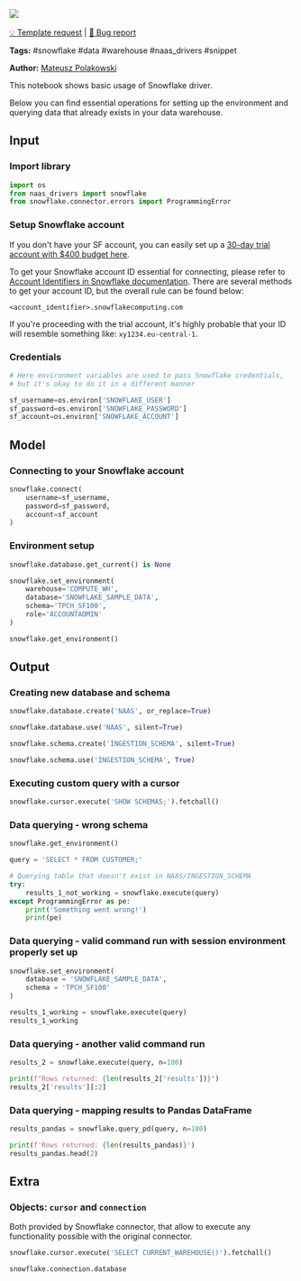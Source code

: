 <a href="https://app.naas.ai/user-redirect/naas/downloader?url=https://raw.githubusercontent.com/jupyter-naas/awesome-notebooks/master/Snowflake/Snowflake_Basics_and_data_querying.ipynb" target="_parent"><img src="https://naasai-public.s3.eu-west-3.amazonaws.com/open_in_naas.svg"/></a><br><br><a href="https://github.com/jupyter-naas/awesome-notebooks/issues/new?assignees=&labels=&template=template-request.md&title=Tool+-+Action+of+the+notebook+">💡 Template request</a> | <a href="https://github.com/jupyter-naas/awesome-notebooks/issues/new?assignees=&labels=&template=bug_report.md&title=">🚨 Bug report</a>

**Tags:** #snowflake #data #warehouse #naas_drivers #snippet

**Author:** [Mateusz Polakowski](https://www.linkedin.com/in/polakowski/)

This notebook shows basic usage of Snowflake driver.

Below you can find essential operations for setting up the environment and querying data that already exists in your data warehouse.

## Input

### Import library


```python
import os
from naas_drivers import snowflake
from snowflake.connector.errors import ProgrammingError
```

### Setup Snowflake account

If you don't have your SF account, you can easily set up a [30-day trial account with $400 budget here](https://signup.snowflake.com/).

To get your Snowflake account ID essential for connecting, please refer to [Account Identifiers in Snowflake documentation](https://docs.snowflake.com/en/user-guide/admin-account-identifier.html). There are several methods to get your account ID, but the overall rule can be found below:

```<account_identifier>.snowflakecomputing.com```

If you're proceeding with the trial account, it's highly probable that your ID will resemble something like: `xy1234.eu-central-1`.

### Credentials


```python
# Here environment variables are used to pass Snowflake credentials, 
# but it's okay to do it in a different manner

sf_username=os.environ['SNOWFLAKE_USER']
sf_password=os.environ['SNOWFLAKE_PASSWORD']
sf_account=os.environ['SNOWFLAKE_ACCOUNT']
```

## Model

### Connecting to your Snowflake account


```python
snowflake.connect(
    username=sf_username,
    password=sf_password,
    account=sf_account
)
```

### Environment setup


```python
snowflake.database.get_current() is None
```


```python
snowflake.set_environment(
    warehouse='COMPUTE_WH',
    database='SNOWFLAKE_SAMPLE_DATA',
    schema='TPCH_SF100',
    role='ACCOUNTADMIN'
)
```


```python
snowflake.get_environment()
```

## Output

### Creating new database and schema


```python
snowflake.database.create('NAAS', or_replace=True)
```


```python
snowflake.database.use('NAAS', silent=True)
```


```python
snowflake.schema.create('INGESTION_SCHEMA', silent=True)
```


```python
snowflake.schema.use('INGESTION_SCHEMA', True)
```

### Executing custom query with a cursor


```python
snowflake.cursor.execute('SHOW SCHEMAS;').fetchall()
```

### Data querying - wrong schema


```python
snowflake.get_environment()
```


```python
query = 'SELECT * FROM CUSTOMER;'
```


```python
# Querying table that doesn't exist in NAAS/INGESTION_SCHEMA
try:
    results_1_not_working = snowflake.execute(query)
except ProgrammingError as pe:
    print('Something went wrong!')
    print(pe)
```

### Data querying - valid command run with session environment properly set up


```python
snowflake.set_environment(
    database = 'SNOWFLAKE_SAMPLE_DATA',
    schema = 'TPCH_SF100'
)
```


```python
results_1_working = snowflake.execute(query)
results_1_working
```

### Data querying - another valid command run


```python
results_2 = snowflake.execute(query, n=100)

print(f"Rows returned: {len(results_2['results'])}")
results_2['results'][:2]
```

### Data querying - mapping results to Pandas DataFrame


```python
results_pandas = snowflake.query_pd(query, n=100)

print(f'Rows returned: {len(results_pandas)}')
results_pandas.head(2)
```

## Extra

### Objects: `cursor` and `connection`

Both provided by Snowflake connector, that allow to execute any functionality possible with the original connector.


```python
snowflake.cursor.execute('SELECT CURRENT_WAREHOUSE()').fetchall()
```


```python
snowflake.connection.database
```
